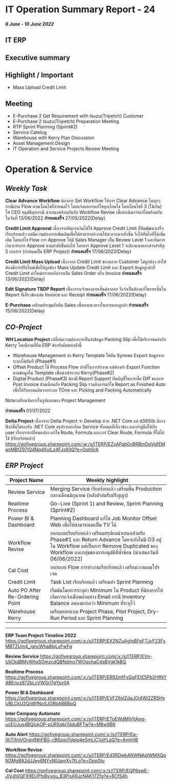 # IT Operation Summary Report - 24 
##### 6 June - 10 June 2022
## **IT ERP**
## Executive summary
  
## Highlight / Important
- Mass Upload Credit Limit
## Meeting 
- E-Purchase 2 Get Requirement with Isuzu(Tripetch) Customer
- E-Purchase 2 Isuzu(Tripetch) Preparation Meeting
- RTP Sprint Planning (Sprint#2)
- Service Catelog
- Warehouse with Kerry Plan Discussion
- Asset Management Design
- IT Operation and Service Projects Review Meeting

# Operation & Service #

## *Weekly Task*

**Clear Advance Workflow**	ต้องการ Set Workflow ให้การ Clear Advance ในทุกๆกรณีผ่าน Flow ตามเงื่อนไขที่กำหนดไว้ โดยแจ้งผลการแก้ไขทุกเงื่อนไข โดยเงื่อนไขที่ 3 (ใช้เกิน) ให้ CEO อนุมัติทุกกรณี นำเสนอพร้อมกันกับ Workflow Revise เพื่อดำเนินการแก้ไขพร้อมกัน ในวันที่ 13/06/2022	**กำหนดเสร็จ** 27/05/2022(Delay)

**Credit Limit Approval**	เนื่องจากทีมการเงินได้ใช้ Approve Credit Limit ที่ทีมพัฒนาเสร็จเรียบร้อยแล้ว แต่มีความต้องการเพิ่มเติมเพื่อให้สามารถทำงานได้สะดวกมากยิ่งขึ้น จึงให้ทีมไอทีได้เพิ่มเติม	โดยแก้ไข Flow การ Approve ให้มี Sales Manager เป็น Review Level 1 และทีมการเงินจะทำการ Approve ตามลำดับขึ้นต่อไป โดยการ Approve Level 1 จะต้องแนบเอกสารสำคัญ 5 เอกสาร (กำหนดเป็น ERP Project)	**กำหนดเสร็จ** 17/06/2022(Delay)

**Credit Limit Mass Upload**	เนื่องจาก Credit Limit ของหลาย Customer ไม่ถูกต้อง ทำให้ต้องมีการปรับใหม่เพื่อให้ถูกต้อง 	Mass Update Credit Limit และ Export ข้อมูลลูกค้าที่ Credit Limit ค่าใหม่กระทบกับการเปิด Sales Order หรือ Invoice	**กำหนดเสร็จ** 13/06/2022(Delay)

**Edit Signature TBDP Report**	เนื่องจากเจ้าของลายเซ็นต์ลาออก จึงจำเป็นต้องแก้ไขลายเซ็นใน Report ที่เกี่ยวข้องเช่น Invoice และ Receipt	**กำหนดเสร็จ** 17/06/2022(Delay)

**E-Purchase**	เตรียมประชุมกับทีม Sales เพื่อหาแนวทางในการตอบลูกค้า	**กำหนดเสร็จ** 15/06/2022(Delay)

## *CO-Project*
**WH Location Project** เปลี่ยนความต้องการเป็นส่งข้อมูล Packing Slip เพื่อใช้ยริการขนส่งกับ Kerry โดยมีงานที่ทีม ERP ต้องรับผิดชอบดังนี้ 
- Warehouse Management ส่ง Kerry Template ให้ทีม Synnex Export ข้อมูลจากระบบได้ทันที (Phase#1)
- Offset Product ใช้ Process Flow ปกติในการทำงาน แต่ต้องทำ Export Function ตามข้อมูลใน Template เพื่อนำเข้าระบบ Kerry(Phase#2)
- Digital Product (Phase#3)
ต้องมี Report Support ทีมบัญชีในการเช็ค Diff ของการ Post Invoice ข้ามเดือนกับ Packing Slip รวมถึงการแก้ไข Report as Finished Auto เพื่อให้รับยอดผลิตจากระบบ TOne และ Picking and Packing Automatically 

Note:เตรียมจัดการในรูปแบบของ Project Management

**กำหนดเสร็จ** 01/07/2022

**Delta Project** เนื่องจาก Delta Project จะ Develop ด้วย .NET Core แต่ d365lib มีบางฟังก์ชั่นไม่รองรับ .NET Core  	สรุปรายละเอียด Service ทั้งหมดที่เกี่ยวข้อง และทำคู่มือให้กับ user เรื่องการเปลี่ยนแปลง แก้ไข Route, Formula และการ Clear Route, Formula ที่ไม่ได้ใช้ (เรียบร้อยแล้ว)
https://gofivegroup.sharepoint.com/:w:/s/ITERP/EZxAPab0vBRBmDqVgfEManMBfZ97IQ4NqdXulLz4FJs93Q?e=OohSrA

## *ERP Project*
Project Name|Weekly highlight|
|---|---|
Review Service|Merging Service เรียบร้อยแล้ว เตรียมขึ้น Production กลางเดือนมิถุนายม (หลังปาล์มรับปริญญา)
Realtime Process|Go-Live (Sprint 1) and Review, Sprint Planning (Sprint#2)
Power BI & Dashboard|Planning Dashboard แก้ไข Job Monitor Offset Web เพื่อให้สามารถผลเป็น TV ได้
Workflow Revise|ออกแบบเรียบร้อยแล้ว เตรียมสรุปผลนำเสนอสำหรับ Phase#1 และ Return Advance โดยจะยังไม่มี O3 อยู่ใน Workflow แต่เป็นการ Remove Duplicated ของ Workflow และกลุ่มของการอนุมัติที่ซ้ำซ้อน (นำเสนอวันที่ 06/06/2022)
Cal Cost|ออกแบบ Flow การทำงานเรียบร้อยแล้ว เตรียมวางแผนโปรเจค
Credit Limit|Task List เรียบร้อยแล้ว เตรียมทำ Sprint Planning
Auto PO After Re-Ordering Point|เริ่มต้นโดยการระบุค่า Minimum ใน Product ที่ต้องการให้เกิดการแจ้งเตือนผ่านทาง Email กรณี Inventory Balance ลดลงมากกว่า Minimum ที่ระบุไว้
Warehouse Kerry| เตรียมออกแบบ Project Phase, Pilot Project, Dry-Run Period และ Sprint Planning 
***

**ERP Team Project Timeline 2022** https://gofivegroup.sharepoint.com/:x:/s/ITERP/EX2NZuAgIpBFpFTJvF23FsMBTZUm4_jgncWha8bjLxFwFg

**Review Service** https://gofivegroup.sharepoint.com/:x:/s/ITERP/EVn-UljCkdBMvWhxSOmzcdQBNdmo7WOqchaCdsBVgk1kBQ

**Realtime Process** https://gofivegroup.sharepoint.com/:x:/s/ITERP/ER92mfFxQgFEtE5Pb2HfNYABEnvz972bLcVWGrl7gYsv0A

**Power BI & Dashboard** https://gofivegroup.sharepoint.com/:x:/s/ITERP/EVFZ6sIZdaJOi4Wl2ZRSHyUBLCkU2QoWfNoSJGRbABBBpQ

**Inter Company Automate** https://gofivegroup.sharepoint.com/:x:/s/ITERP/ETpEWdMIVltApg-ucEUJus4BQlokOP-pURXqbI7dduBFTw?e=M8w9B6

**Auto Alert** https://gofivegroup.sharepoint.com/:x:/s/ITERP/Ea-lXjTjfmVOrgntNhFBG-cB6zqoTdplq4e5mLiCVaYLaQ?e=AmlrhB

**Workflow Revise** https://gofivegroup.sharepoint.com/:x:/s/ITERP/Ed3RDwkANWNApIWMXQpN3MgBA2dJJey6NYvNlUamXv7tLg?e=Opo0tu

**Cal Cost** https://gofivegroup.sharepoint.com/:x:/s/ITERP/EQP6swE-JjVJhVQFX9EUPfsBvvpu_B3PjsA9JcNAK17Zfg?e=6CfS4h